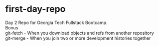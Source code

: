 # first-day-repo
Day 2 Repo for Georgia Tech Fullstack Bootcamp. <br />
Bonus <br />
git-fetch - When you download objects and refs from another repository <br />
git-merge - When you join two or more development histories together <br />
